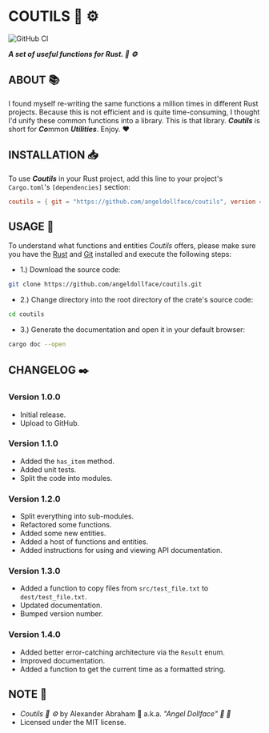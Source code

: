 # COUTILS :hammer: :gear:

![GitHub CI](https://github.com/angeldollface/coutils/actions/workflows/rust.yml/badge.svg)

***A set of useful functions for Rust. :hammer: :gear:***

## ABOUT :books:

I found myself re-writing the same functions a million times in different Rust projects. Because this is not efficient and is quite time-consuming, I thought I'd unify these common functions into a library. This is that library. ***Coutils*** is short for ***Co***mmon ***Utilities***. Enjoy. :heart:

## INSTALLATION :inbox_tray:

To use ***Coutils*** in your Rust project, add this line to your project's `Cargo.toml`'s `[dependencies]` section:

```TOML
coutils = { git = "https://github.com/angeldollface/coutils", version = "1.4.0" }
```

## USAGE :hammer:

To understand what functions and entities *Coutils* offers, please make sure you have the [Rust](https://rust-lang.org) and [Git](https://git-scm.org) installed and execute the following steps:

- 1.) Download the source code:

```bash
git clone https://github.com/angeldollface/coutils.git
```

- 2.) Change directory into the root directory of the crate's source code:

```bash
cd coutils
```

- 3.) Generate the documentation and open it in your default browser:

```bash
cargo doc --open
```

## CHANGELOG :black_nib:

### Version 1.0.0

- Initial release.
- Upload to GitHub.

### Version 1.1.0

- Added the `has_item` method.
- Added unit tests.
- Split the code into modules.

### Version 1.2.0

- Split everything into sub-modules.
- Refactored some functions.
- Added some new entities.
- Added a host of functions and entities.
- Added instructions for using and viewing API documentation.

### Version 1.3.0

- Added a function to copy files from `src/test_file.txt` to `dest/test_file.txt`.
- Updated documentation.
- Bumped version number.

### Version 1.4.0

- Added better error-catching architecture via the `Result` enum.
- Improved documentation.
- Added a function to get the current time as a formatted string.

## NOTE :scroll:

- *Coutils :hammer: :gear:* by Alexander Abraham :black_heart: a.k.a. *"Angel Dollface" :dolls: :ribbon:*
- Licensed under the MIT license.